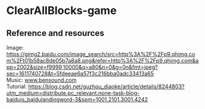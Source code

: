 # ClearAllBlocks-game

## Reference and resources
Image: https://gimg2.baidu.com/image_search/src=http%3A%2F%2Fp9.qhimg.com%2Ft01b58ac8de05b7a8a8.png&refer=http%3A%2F%2Fp9.qhimg.com&app=2002&size=f9999,10000&q=a80&n=0&g=0n&fmt=jpeg?sec=1611740728&t=5fdeeae6a57f3c216bba0adc33413a65  
Music: www.bensound.com  
Tutorial: https://blog.csdn.net/guzhou_diaoke/article/details/8244803?utm_medium=distribute.pc_relevant.none-task-blog-baidujs_baidulandingword-3&spm=1001.2101.3001.4242
